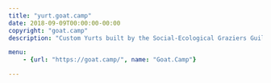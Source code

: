 ```yaml
---
title: "yurt.goat.camp"
date: 2018-09-09T00:00:00-00:00
copyright: "goat.camp"
description: "Custom Yurts built by the Social-Ecological Graziers Guild @ Goat.Camp"

menu:
    - {url: "https://goat.camp/", name: "Goat.Camp"}

---
```

